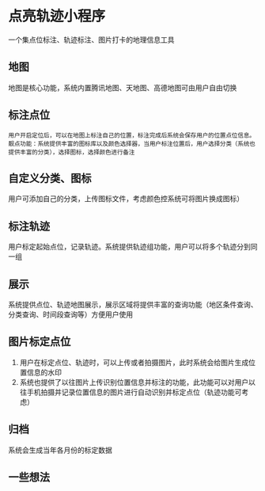 # 点亮轨迹小程序
 一个集点位标注、轨迹标注、图片打卡的地理信息工具

## 地图
   地图是核心功能，系统内置腾讯地图、天地图、高德地图可由用户自由切换
## 标注点位
    用户开启定位后，可以在地图上标注自己的位置，标注完成后系统会保存用户的位置点位信息。靓点功能：系统提供丰富的图标库以及颜色选择器，当用户标注位置后，用户选择分类（系统也提供丰富的分类），选择图标，选择颜色进行备注
## 自定义分类、图标
   用户可添加自己的分类，上传图标文件，考虑颜色控系统可将图片换成图标）
## 标注轨迹
   用户标定起始点位，记录轨迹。系统提供轨迹组功能，用户可以将多个轨迹分到同一组
## 展示
   系统提供点位、轨迹地图展示，展示区域将提供丰富的查询功能（地区条件查询、分类查询、时间段查询等）方便用户使用
## 图片标定点位
  1. 用户在标定点位、轨迹时，可以上传或者拍摄图片，此时系统会给图片生成位置信息的水印
  2. 系统也提供了以往图片上传识别位置信息并标注的功能，此功能可以对用户以往手机拍摄并记录位置信息的图片进行自动识别并标定点位（轨迹功能可考虑）

## 归档
  系统会生成当年各月份的标定数据

## 一些想法
